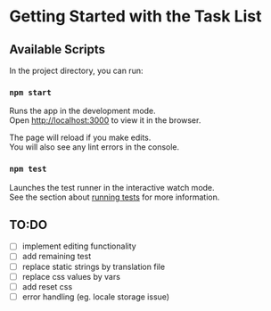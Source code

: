 # Getting Started with the Task List

## Available Scripts

In the project directory, you can run:

### `npm start`

Runs the app in the development mode.\
Open [http://localhost:3000](http://localhost:3000) to view it in the browser.

The page will reload if you make edits.\
You will also see any lint errors in the console.

### `npm test`

Launches the test runner in the interactive watch mode.\
See the section about [running tests](https://facebook.github.io/create-react-app/docs/running-tests) for more information.

## TO:DO

-   [ ] implement editing functionality
-   [ ] add remaining test
-   [ ] replace static strings by translation file
-   [ ] replace css values by vars
-   [ ] add reset css
-   [ ] error handling (eg. locale storage issue)
